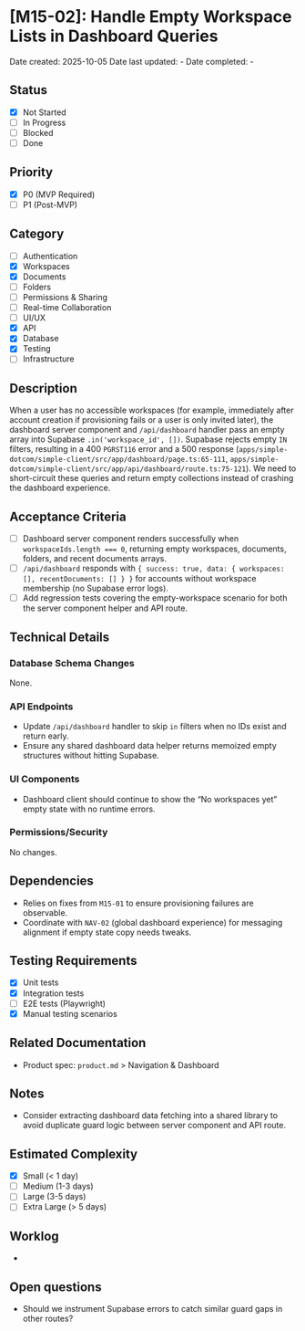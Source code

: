 # [M15-02]: Handle Empty Workspace Lists in Dashboard Queries

Date created: 2025-10-05
Date last updated: -
Date completed: -

## Status

- [x] Not Started
- [ ] In Progress
- [ ] Blocked
- [ ] Done

## Priority

- [x] P0 (MVP Required)
- [ ] P1 (Post-MVP)

## Category

- [ ] Authentication
- [x] Workspaces
- [x] Documents
- [ ] Folders
- [ ] Permissions & Sharing
- [ ] Real-time Collaboration
- [ ] UI/UX
- [x] API
- [x] Database
- [x] Testing
- [ ] Infrastructure

## Description

When a user has no accessible workspaces (for example, immediately after account creation if provisioning fails or a user is only invited later), the dashboard server component and `/api/dashboard` handler pass an empty array into Supabase `.in('workspace_id', [])`. Supabase rejects empty `IN` filters, resulting in a 400 `PGRST116` error and a 500 response (`apps/simple-dotcom/simple-client/src/app/dashboard/page.ts:65-111`, `apps/simple-dotcom/simple-client/src/app/api/dashboard/route.ts:75-121`). We need to short-circuit these queries and return empty collections instead of crashing the dashboard experience.

## Acceptance Criteria

- [ ] Dashboard server component renders successfully when `workspaceIds.length === 0`, returning empty workspaces, documents, folders, and recent documents arrays.
- [ ] `/api/dashboard` responds with `{ success: true, data: { workspaces: [], recentDocuments: [] } }` for accounts without workspace membership (no Supabase error logs).
- [ ] Add regression tests covering the empty-workspace scenario for both the server component helper and API route.

## Technical Details

### Database Schema Changes

None.

### API Endpoints

- Update `/api/dashboard` handler to skip `in` filters when no IDs exist and return early.
- Ensure any shared dashboard data helper returns memoized empty structures without hitting Supabase.

### UI Components

- Dashboard client should continue to show the “No workspaces yet” empty state with no runtime errors.

### Permissions/Security

No changes.

## Dependencies

- Relies on fixes from `M15-01` to ensure provisioning failures are observable.
- Coordinate with `NAV-02` (global dashboard experience) for messaging alignment if empty state copy needs tweaks.

## Testing Requirements

- [x] Unit tests
- [x] Integration tests
- [ ] E2E tests (Playwright)
- [x] Manual testing scenarios

## Related Documentation

- Product spec: `product.md` > Navigation & Dashboard

## Notes

- Consider extracting dashboard data fetching into a shared library to avoid duplicate guard logic between server component and API route.

## Estimated Complexity

- [x] Small (< 1 day)
- [ ] Medium (1-3 days)
- [ ] Large (3-5 days)
- [ ] Extra Large (> 5 days)

## Worklog

-

## Open questions

- Should we instrument Supabase errors to catch similar guard gaps in other routes?
